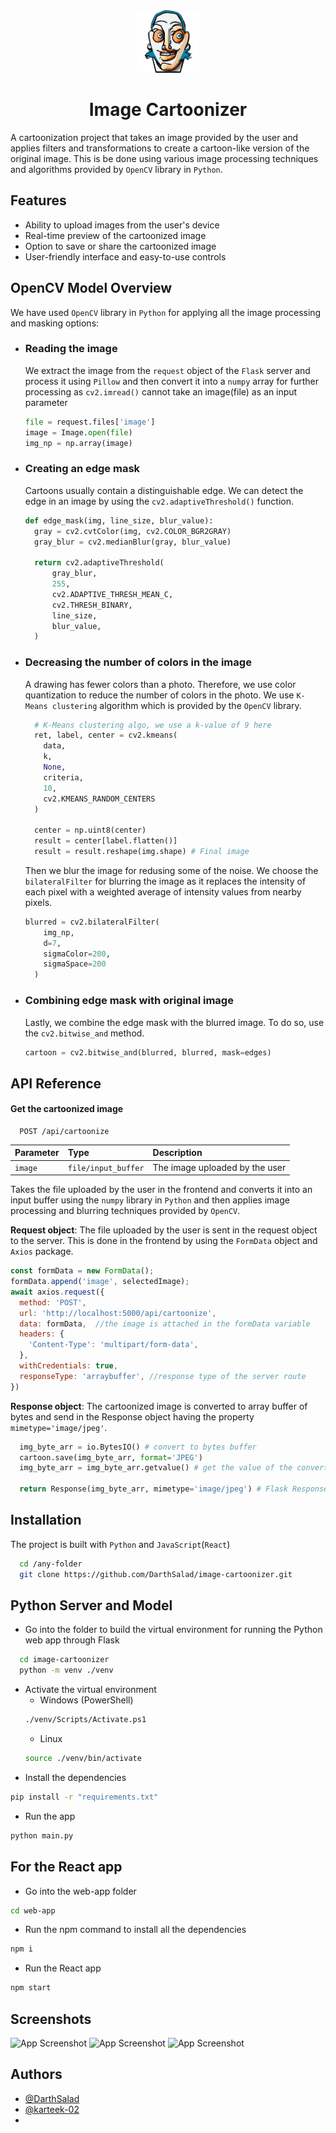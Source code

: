 <div align="center">
<img src="./web-app/public/icon.png" height="100px" >

# Image Cartoonizer
</div>

A cartoonization project that takes an image provided by the user and applies filters and transformations to create a cartoon-like version of the original image. This is be done using various image processing techniques and algorithms provided by `OpenCV` library in ``Python``.

## Features

- Ability to upload images from the user's device
- Real-time preview of the cartoonized image
- Option to save or share the cartoonized image
- User-friendly interface and easy-to-use controls 

## OpenCV Model Overview

We have used ``OpenCV`` library in `Python` for applying all the image processing and masking options:
- ### Reading the image
  We extract the image from the `request` object of the `Flask` server and process it using `Pillow` and then convert it into a `numpy` array for further processing as `cv2.imread()` cannot take an image(file) as an input parameter

  ```python
  file = request.files['image']
  image = Image.open(file)
  img_np = np.array(image)
  ```
- ### Creating an edge mask
  Cartoons usually contain a distinguishable edge. We can detect the edge in an image by using the `cv2.adaptiveThreshold()` function.
  ```python
  def edge_mask(img, line_size, blur_value):
    gray = cv2.cvtColor(img, cv2.COLOR_BGR2GRAY)
    gray_blur = cv2.medianBlur(gray, blur_value)
    
    return cv2.adaptiveThreshold(
        gray_blur,
        255,
        cv2.ADAPTIVE_THRESH_MEAN_C,
        cv2.THRESH_BINARY,
        line_size,
        blur_value,
    )
  ```
- ### Decreasing the number of colors in the image
  A drawing has fewer colors than a photo. Therefore, we use color quantization to reduce the number of colors in the photo. We use `K-Means clustering` algorithm which is provided by the `OpenCV` library.

  ```python
    # K-Means clustering algo, we use a k-value of 9 here
    ret, label, center = cv2.kmeans(
      data, 
      k, 
      None, 
      criteria, 
      10, 
      cv2.KMEANS_RANDOM_CENTERS
    )
    
    center = np.uint8(center)
    result = center[label.flatten()]
    result = result.reshape(img.shape) # Final image
  ```
  Then we blur the image for redusing some of the noise. We choose the `bilateralFilter` for blurring the image as it replaces the intensity of each pixel with a weighted average of intensity values from nearby pixels.

  ```python
  blurred = cv2.bilateralFilter(
      img_np, 
      d=7, 
      sigmaColor=200, 
      sigmaSpace=200
    )
  ```
- ### Combining edge mask with original image
  Lastly, we combine the edge mask with the blurred image. To do so, use the `cv2.bitwise_and` method.
  ```python
  cartoon = cv2.bitwise_and(blurred, blurred, mask=edges)
  ```

## API Reference

#### Get the cartoonized image

```http
  POST /api/cartoonize
```

| Parameter | Type                | Description                    |
| :-------- | :------------------ | :----------------------------- |
| `image`   | `file/input_buffer` | The image uploaded by the user |


Takes the file uploaded by the user in the frontend and converts it into an input buffer using the `numpy` library in `Python` and then applies image processing and blurring techniques provided by `OpenCV`.

**Request object**: The file uploaded by the user is sent in the request object to the server. This is done in the frontend by using the `FormData` object and `Axios` package.

```js
const formData = new FormData();
formData.append('image', selectedImage);
await axios.request({
  method: 'POST',
  url: 'http://localhost:5000/api/cartoonize',
  data: formData,  //the image is attached in the formData variable
  headers: {
    'Content-Type': 'multipart/form-data',
  },
  withCredentials: true,
  responseType: 'arraybuffer', //response type of the server route
})
```

**Response object**: The cartoonized image is converted to array buffer of bytes and send in the Response object having the property `mimetype='image/jpeg'`.

```python
  img_byte_arr = io.BytesIO() # convert to bytes buffer
  cartoon.save(img_byte_arr, format='JPEG')
  img_byte_arr = img_byte_arr.getvalue() # get the value of the converted filetype

  return Response(img_byte_arr, mimetype='image/jpeg') # Flask Response object
```


## Installation

The project is built with `Python` and `JavaScript`(`React`)

```bash
  cd /any-folder
  git clone https://github.com/DarthSalad/image-cartoonizer.git
```

## Python Server and Model
- Go into the folder to build the virtual environment for running the Python web app through Flask

```bash
  cd image-cartoonizer
  python -m venv ./venv
```
- Activate the virtual environment
    - Windows (PowerShell)
    ```bash
    ./venv/Scripts/Activate.ps1
    ```
    - Linux
    ```bash
    source ./venv/bin/activate
    ```
- Install the dependencies
```bash
pip install -r "requirements.txt"
```
- Run the app
```bash
python main.py
```

## For the React app
- Go into the web-app folder
```bash
cd web-app
```
- Run the npm command to install all the dependencies
```bash
npm i
```
- Run the React app 
```bash
npm start
```

    
## Screenshots

![App Screenshot]()
![App Screenshot]()
![App Screenshot]()


## Authors

- [@DarthSalad](https://www.github.com/DarthSalad)
- [@karteek-02](https://github.com/karteek-02)
- []()


